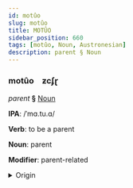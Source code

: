 ```yaml
---
id: motûo
slug: motûo
title: MOTÛO
sidebar_position: 660
tags: [motûo, Noun, Austronesian]
description: parent § Noun
---
```


### motûo&emsp;<span kind="abugida">ƶcʄɽ</span>

*parent* **§** [Noun](../../tags/Noun)

**IPA**: /ˈmɑ.tu.ɑ/

**Verb**: to be a parent

**Noun**: parent

**Modifier**: parent-related

<details>
    <summary>Origin</summary>
    Māori matua /ma.ˈtu.a/<br/>
    <em>Austronesian Language Family</em>
</details>